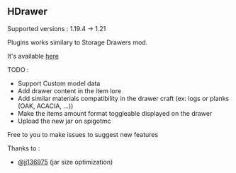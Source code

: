 ## HDrawer

Supported versions : 1.19.4 -> 1.21


Plugins works similary to Storage Drawers mod.

It's available [here](https://www.spigotmc.org/resources/114799/)

TODO :
- Support Custom model data
- Add drawer content in the item lore
- Add similar materials compatibility in the drawer craft (ex: logs or planks (OAK, ACACIA, ...))
- Make the items amount format toggleable displayed on the drawer
- Upload the new jar on spigotmc

Free to you to make issues to suggest new features

Thanks to :
- [@jj136975](https://github.com/jj136975) (jar size optimization)
